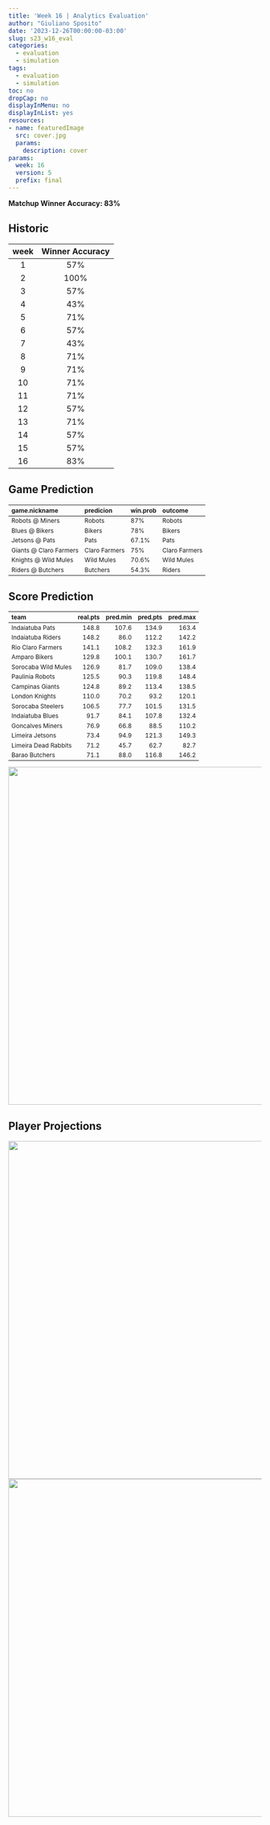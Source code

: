 ```yaml
---
title: 'Week 16 | Analytics Evaluation'
author: "Giuliano Sposito"
date: '2023-12-26T00:00:00-03:00'
slug: s23_w16_eval
categories:
  - evaluation
  - simulation
tags:
  - evaluation
  - simulation
toc: no
dropCap: no
displayInMenu: no
displayInList: yes
resources:
- name: featuredImage
  src: cover.jpg
  params:
    description: cover
params:
  week: 16
  version: 5
  prefix: final
---
```

<script src="{{< blogdown/postref >}}index_files/kePrint/kePrint.js"></script>
<link href="{{< blogdown/postref >}}index_files/lightable/lightable.css" rel="stylesheet" />
<script src="{{< blogdown/postref >}}index_files/kePrint/kePrint.js"></script>
<link href="{{< blogdown/postref >}}index_files/lightable/lightable.css" rel="stylesheet" />

**Matchup Winner Accuracy: 83%**

<!--more-->

## Historic

| week | Winner Accuracy |
|:----:|:---------------:|
| 1    |       57%       |
| 2    |       100%      |
| 3    |       57%       |
| 4    |       43%       |
| 5    |       71%       |
| 6    |       57%       |
| 7    |       43%       |
| 8    |       71%       |
| 9    |       71%       |
| 10   |       71%       |
| 11   |       71%       |
| 12   |       57%       |
| 13   |       71%       |
| 14   |       57%       |
| 15   |       57%       |
| 16   |       83%       |







## Game Prediction

<table class="table" style="font-size: 12px; margin-left: auto; margin-right: auto;">
 <thead>
  <tr>
   <th style="text-align:left;"> game.nickname </th>
   <th style="text-align:left;"> predicion </th>
   <th style="text-align:left;"> win.prob </th>
   <th style="text-align:left;"> outcome </th>
  </tr>
 </thead>
<tbody>
  <tr>
   <td style="text-align:left;"> Robots @ Miners </td>
   <td style="text-align:left;"> Robots </td>
   <td style="text-align:left;"> 87% </td>
   <td style="text-align:left;"> Robots </td>
  </tr>
  <tr>
   <td style="text-align:left;"> Blues @ Bikers </td>
   <td style="text-align:left;"> Bikers </td>
   <td style="text-align:left;"> 78% </td>
   <td style="text-align:left;"> Bikers </td>
  </tr>
  <tr>
   <td style="text-align:left;"> Jetsons @ Pats </td>
   <td style="text-align:left;"> Pats </td>
   <td style="text-align:left;"> 67.1% </td>
   <td style="text-align:left;"> Pats </td>
  </tr>
  <tr>
   <td style="text-align:left;"> Giants @ Claro Farmers </td>
   <td style="text-align:left;"> Claro Farmers </td>
   <td style="text-align:left;"> 75% </td>
   <td style="text-align:left;"> Claro Farmers </td>
  </tr>
  <tr>
   <td style="text-align:left;"> Knights @ Wild Mules </td>
   <td style="text-align:left;"> Wild Mules </td>
   <td style="text-align:left;"> 70.6% </td>
   <td style="text-align:left;"> Wild Mules </td>
  </tr>
  <tr>
   <td style="text-align:left;"> Riders @ Butchers </td>
   <td style="text-align:left;"> Butchers </td>
   <td style="text-align:left;"> 54.3% </td>
   <td style="text-align:left;"> Riders </td>
  </tr>
</tbody>
</table>


## Score Prediction

<table class="table" style="font-size: 12px; margin-left: auto; margin-right: auto;">
 <thead>
  <tr>
   <th style="text-align:left;"> team </th>
   <th style="text-align:right;"> real.pts </th>
   <th style="text-align:right;"> pred.min </th>
   <th style="text-align:right;"> pred.pts </th>
   <th style="text-align:right;"> pred.max </th>
  </tr>
 </thead>
<tbody>
  <tr>
   <td style="text-align:left;"> Indaiatuba Pats </td>
   <td style="text-align:right;"> 148.8 </td>
   <td style="text-align:right;"> 107.6 </td>
   <td style="text-align:right;"> 134.9 </td>
   <td style="text-align:right;"> 163.4 </td>
  </tr>
  <tr>
   <td style="text-align:left;"> Indaiatuba Riders </td>
   <td style="text-align:right;"> 148.2 </td>
   <td style="text-align:right;"> 86.0 </td>
   <td style="text-align:right;"> 112.2 </td>
   <td style="text-align:right;"> 142.2 </td>
  </tr>
  <tr>
   <td style="text-align:left;"> Rio Claro Farmers </td>
   <td style="text-align:right;"> 141.1 </td>
   <td style="text-align:right;"> 108.2 </td>
   <td style="text-align:right;"> 132.3 </td>
   <td style="text-align:right;"> 161.9 </td>
  </tr>
  <tr>
   <td style="text-align:left;"> Amparo Bikers </td>
   <td style="text-align:right;"> 129.8 </td>
   <td style="text-align:right;"> 100.1 </td>
   <td style="text-align:right;"> 130.7 </td>
   <td style="text-align:right;"> 161.7 </td>
  </tr>
  <tr>
   <td style="text-align:left;"> Sorocaba Wild Mules </td>
   <td style="text-align:right;"> 126.9 </td>
   <td style="text-align:right;"> 81.7 </td>
   <td style="text-align:right;"> 109.0 </td>
   <td style="text-align:right;"> 138.4 </td>
  </tr>
  <tr>
   <td style="text-align:left;"> Paulinia Robots </td>
   <td style="text-align:right;"> 125.5 </td>
   <td style="text-align:right;"> 90.3 </td>
   <td style="text-align:right;"> 119.8 </td>
   <td style="text-align:right;"> 148.4 </td>
  </tr>
  <tr>
   <td style="text-align:left;"> Campinas Giants </td>
   <td style="text-align:right;"> 124.8 </td>
   <td style="text-align:right;"> 89.2 </td>
   <td style="text-align:right;"> 113.4 </td>
   <td style="text-align:right;"> 138.5 </td>
  </tr>
  <tr>
   <td style="text-align:left;"> London Knights </td>
   <td style="text-align:right;"> 110.0 </td>
   <td style="text-align:right;"> 70.2 </td>
   <td style="text-align:right;"> 93.2 </td>
   <td style="text-align:right;"> 120.1 </td>
  </tr>
  <tr>
   <td style="text-align:left;"> Sorocaba Steelers </td>
   <td style="text-align:right;"> 106.5 </td>
   <td style="text-align:right;"> 77.7 </td>
   <td style="text-align:right;"> 101.5 </td>
   <td style="text-align:right;"> 131.5 </td>
  </tr>
  <tr>
   <td style="text-align:left;"> Indaiatuba Blues </td>
   <td style="text-align:right;"> 91.7 </td>
   <td style="text-align:right;"> 84.1 </td>
   <td style="text-align:right;"> 107.8 </td>
   <td style="text-align:right;"> 132.4 </td>
  </tr>
  <tr>
   <td style="text-align:left;"> Goncalves Miners </td>
   <td style="text-align:right;"> 76.9 </td>
   <td style="text-align:right;"> 66.8 </td>
   <td style="text-align:right;"> 88.5 </td>
   <td style="text-align:right;"> 110.2 </td>
  </tr>
  <tr>
   <td style="text-align:left;"> Limeira Jetsons </td>
   <td style="text-align:right;"> 73.4 </td>
   <td style="text-align:right;"> 94.9 </td>
   <td style="text-align:right;"> 121.3 </td>
   <td style="text-align:right;"> 149.3 </td>
  </tr>
  <tr>
   <td style="text-align:left;"> Limeira Dead Rabbits </td>
   <td style="text-align:right;"> 71.2 </td>
   <td style="text-align:right;"> 45.7 </td>
   <td style="text-align:right;"> 62.7 </td>
   <td style="text-align:right;"> 82.7 </td>
  </tr>
  <tr>
   <td style="text-align:left;"> Barao Butchers </td>
   <td style="text-align:right;"> 71.1 </td>
   <td style="text-align:right;"> 88.0 </td>
   <td style="text-align:right;"> 116.8 </td>
   <td style="text-align:right;"> 146.2 </td>
  </tr>
</tbody>
</table>


<img src="{{< blogdown/postref >}}index_files/figure-html/scoreChart-1.png" width="672" />

## Player Projections

<img src="{{< blogdown/postref >}}index_files/figure-html/pointsProj-1.png" width="672" />

<img src="{{< blogdown/postref >}}index_files/figure-html/projErrors-1.png" width="672" />

